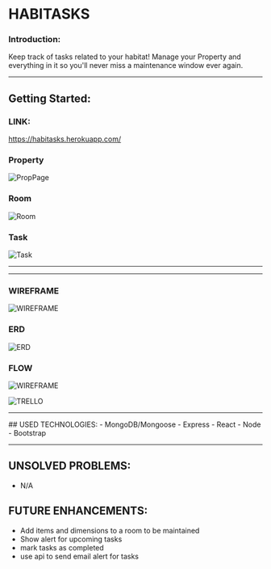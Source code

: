 # HABITASKS

### Introduction: 
Keep track of tasks related to your habitat! Manage your Property and everything in it so you'll never miss a maintenance window ever again.

<hr>

## Getting Started:
### LINK:

https://habitasks.herokuapp.com/

### Property
![PropPage](https://imgur.com/yDRdmyj.png)

### Room
![Room](https://imgur.com/SHVyoBL.png)

### Task
![Task](https://imgur.com/wk13beC.png)

<hr>


<hr>

### WIREFRAME
![WIREFRAME](https://imgur.com/tR7qSXz.png)

### ERD
![ERD](https://imgur.com/HgV4G9X.png)

### FLOW
![WIREFRAME](https://imgur.com/ApXMlnf.png)

![TRELLO](https://imgur.com/Hn4wjaJ.png)
<hr>
## USED TECHNOLOGIES:
- MongoDB/Mongoose
- Express
- React
- Node
- Bootstrap
<hr>

## UNSOLVED PROBLEMS:
- N/A

## FUTURE ENHANCEMENTS: 
- Add items and dimensions to a room to be maintained
- Show alert for upcoming tasks
- mark tasks as completed
- use api to send email alert for tasks

